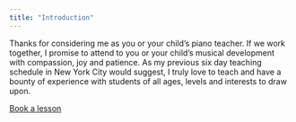 ```yaml
---
title: "Introduction"
---
```


Thanks for considering me as you or your child’s piano teacher. If we work together, I promise to attend to you or your child’s musical development with compassion, joy and patience. As my previous six day teaching schedule in New York City would suggest, I truly love to teach and have a bounty of experience with students of all ages, levels and interests to draw upon.

[Book a lesson](https://squareup.com/appointments/book/pxouq96fa924br/L9QVNVC6ZQF5Y/start)
